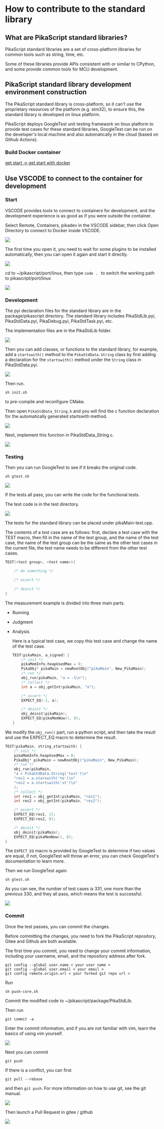 # How to contribute to the standard library

## What are PikaScript standard libraries?

PikaScript standard libraries are a set of cross-platform libraries for common tools such as string, time, etc.

Some of these libraries provide APIs consistent with or similar to CPython, and some provide common tools for MCU development.

## PikaScript standard library development environment construction

The PikaScript standard library is cross-platform, so it can't use the proprietary resources of the platform (e.g. stm32), to ensure this, the standard library is developed on linux platform.

PikaScript deploys GoogleTest unit testing framework on linux platform to provide test cases for these standard libraries, GoogleTest can be run on the developer's local machine and also automatically in the cloud (based on Github Actions).

### Build Docker container

[ get start -> get start with docker](https://pikadoc.readthedocs.io/en/latest/get-start_linux.html)

## Use VSCODE to connect to the container for development

### Start

VSCODE provides tools to connect to containers for development, and the development experience is as good as if you were outside the container.

Select Remote, Containers, pikadev in the VSCODE sidebar, then click Open Directory to connect to Docker inside VSCODE.

![](assets/image-20220601001455518-16627321708954.png)

The first time you open it, you need to wait for some plugins to be installed automatically, then you can open it again and start it directly.

![](assets/image-20220601001641800-16627321708956.png)

 cd to ~/pikascript/port/linux, then type `code . ` to switch the working path to pikascript/port/linux

![](assets/image-20220601001904516-16627321708955.png)

### Development

The pyi declaration files for the standard library are in the package/pikascript directory. The standard library includes PikaStdLib.pyi, PikaStdData.pyi, PikaDebug.pyi, PikaStdTask.pyi, etc.

 The implementation files are in the PikaStdLib folder.

![](assets/image-20220601002350438-16627321708968.png)

Then you can add classes, or functions to the standard library, for example, add a `startswith()` method to the `PikaStdData.String` class by first adding a declaration for the `startswith()` method under the `String` class in PikaStdData.pyi.

![](assets/image-20220601003457155-16627321708967.png)

Then run.

```
sh init.sh
```

to pre-compile and reconfigure CMake.

Then open ``PikaStdData_String.h`` and you will find the c function declaration for the automatically generated startswith method.

![](assets/image-20220601003545995-16627321708969.png)

Next, implement this function in PikaStdData_String.c.

![](assets/image-20220601003710360-166273217089610.png)

### Testing

Then you can run GoogleTest to see if it breaks the original code.

```
sh gtest.sh 
```

![](assets/image-20220601003830732.png)

If the tests all pass, you can write the code for the functional tests.

The test code is in the test directory.

![](assets/image-20220601003945867.png)

The tests for the standard library can be placed under pikaMain-test.cpp.

The contents of a test case are as follows: first, declare a test case with the TEST macro, then fill in the name of the test group, and the name of the test case, the name of the test group can be the same as the other test cases in the current file, the test name needs to be different from the other test cases.

```C
TEST(<test group>, <test name>){

    /* do something */

    /* assert */
    
    /* deinit */
}
```

The measurement example is divided into three main parts.

- Running

- Judgment

- Analysis

  Here is a typical test case, we copy this test case and change the name of the test case.

  ``` C
  TEST(pikaMain, a_signed) {
      /* init */
      pikaMemInfo.heapUsedMax = 0;
      PikaObj* pikaMain = newRootObj("pikaMain", New_PikaMain);
      /* run */
      obj_run(pikaMain, "a = -1\n");
      /* collect */
      int a = obj_getInt(pikaMain, "a");
  
      /* assert */
      EXPECT_EQ(-1, a);
  
      /* deinit */
      obj_deinit(pikaMain);
      EXPECT_EQ(pikaMemNow(), 0);
  }
  ```

We modify the `obj_run()` part, run a python script, and then take the result and use the EXPECT_EQ macro to determine the result.

``` C
TEST(pikaMain, string_startswith) {
    /* init */
    pikaMemInfo.heapUsedMax = 0;
    PikaObj* pikaMain = newRootObj("pikaMain", New_PikaMain);
    /* run */
    obj_run(pikaMain, 
    "a = PikaStdData.String('test')\n"
    "res1 = a.starswith('te')\n"
    "res2 = a.startswith('st')\n"
    );
    /* collect */
    int res1 = obj_getInt(pikaMain, "res1");
    int res2 = obj_getInt(pikaMain, "res2");

    /* assert */
    EXPECT_EQ(res1, 1);
    EXPECT_EQ(res2, 0);

    /* deinit */
    obj_deinit(pikaMain);
    EXPECT_EQ(pikaMemNow(), 0);
}
```

The `EXPECT_EQ` macro is provided by GoogleTest to determine if two values are equal, if not, GoogleTest will throw an error, you can check GoogleTest's documentation to learn more.

Then we run GoogleTest again

```
sh gtest.sh
```

As you can see, the number of test cases is 331, one more than the previous 330, and they all pass, which means the test is successful.

![](assets/image-20220601005050927.png)

### Commit

Once the test passes, you can commit the changes.

Before committing the changes, you need to fork the PikaScript repository, Gitee and Github are both available.

The first time you commit, you need to change your commit information, including your username, email, and the repository address after fork.

```
git config --global user.name < your user name >
git config --global user.email < your email >
git config remote.origin.url < your forked git repo url >
```

Run

```
sh push-core.sh
```

Commit the modified code to ~/pikascript/package/PikaStdLib.

Then run

```
git commit -a
```

Enter the commit information, and if you are not familiar with vim, learn the basics of using vim yourself.

![](assets/image-20220601005532339.png)

Next you can commit

``` 
git push
```

If there is a conflict, you can first

```
git pull --rebase
```

and then ``git push``. For more information on how to use git, see the git manual.

![](assets/image-20220601005949285.png)

Then launch a Pull Request in gitee / github

![](assets/image-20220601010131920.png)

